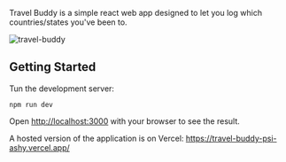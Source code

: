 Travel Buddy is a simple react web app designed to let you log which countries/states you've been to.

![travel-buddy](https://github.com/user-attachments/assets/90322e83-d643-4e88-a045-99e6aa4cb4ca)

## Getting Started

Tun the development server:

```
npm run dev
```

Open [http://localhost:3000](http://localhost:3000) with your browser to see the result.

A hosted version of the application is on Vercel: https://travel-buddy-psi-ashy.vercel.app/
